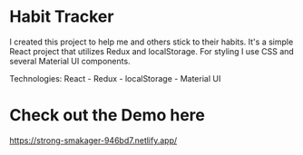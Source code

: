 # Habit Tracker

I created this project to help me and others stick to their habits. It's a simple React project that utilizes Redux and localStorage. For styling I use CSS and several Material UI components.

Technologies: React - Redux - localStorage - Material UI

# Check out the Demo here

https://strong-smakager-946bd7.netlify.app/

